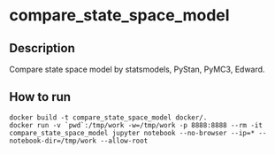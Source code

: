 # compare_state_space_model

## Description

Compare state space model by statsmodels, PyStan, PyMC3, Edward.

## How to run

```
docker build -t compare_state_space_model docker/.
docker run -v `pwd`:/tmp/work -w=/tmp/work -p 8888:8888 --rm -it compare_state_space_model jupyter notebook --no-browser --ip=* --notebook-dir=/tmp/work --allow-root
```
